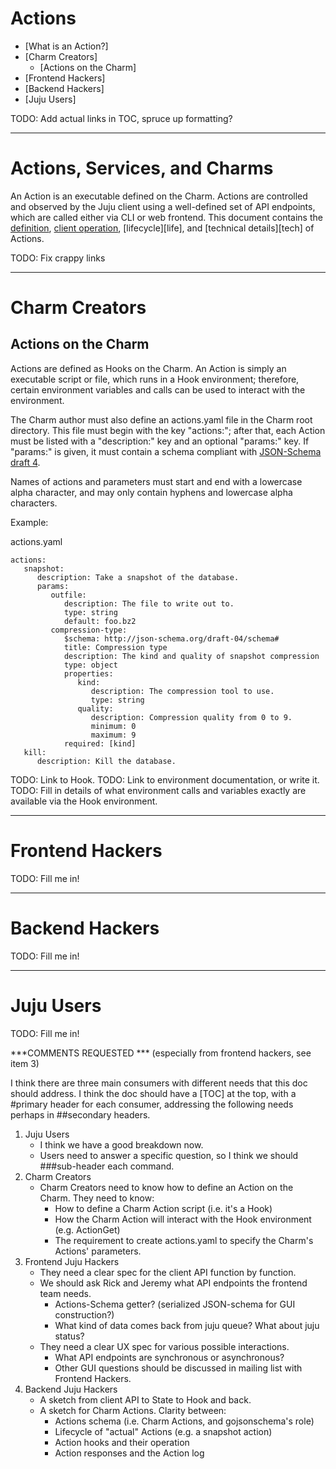 # Actions

 - [What is an Action?]
 - [Charm Creators]
   - [Actions on the Charm]
 - [Frontend Hackers]
 - [Backend Hackers]
 - [Juju Users]

TODO: Add actual links in TOC, spruce up formatting?

---

# Actions, Services, and Charms

An Action is an executable defined on the Charm.  Actions are controlled 
and observed by the Juju client using a well-defined set of API endpoints,
which are called either via CLI or web frontend.  This document contains the
[definition](def), [client operation](cli), [lifecycle][life], and [technical
details][tech] of Actions.

TODO: Fix crappy links

---

# Charm Creators

## Actions on the Charm

Actions are defined as Hooks on the Charm.  An Action is simply an executable
script or file, which runs in a Hook environment; therefore, certain
environment variables and calls can be used to interact with the environment.

The Charm author must also define an actions.yaml file in the Charm root
directory.  This file must begin with the key "actions:"; after that, each
Action must be listed with a "description:" key and an optional "params:"
key.  If "params:" is given, it must contain a schema compliant with
[JSON-Schema draft 4](http://json-schema.org/latest/json-schema-core.html).

Names of actions and parameters must start and end with a lowercase alpha
character, and may only contain hyphens and lowercase alpha characters.

Example:

actions.yaml

```
actions: 
   snapshot:
      description: Take a snapshot of the database.
      params:
         outfile:
            description: The file to write out to.
            type: string
            default: foo.bz2
         compression-type:
            $schema: http://json-schema.org/draft-04/schema#
            title: Compression type
            description: The kind and quality of snapshot compression
            type: object
            properties:
               kind:
                  description: The compression tool to use.
                  type: string
               quality:
                  description: Compression quality from 0 to 9.
                  minimum: 0
                  maximum: 9
            required: [kind]
   kill:
      description: Kill the database.
```

TODO: Link to Hook.
TODO: Link to environment documentation, or write it.
TODO: Fill in details of what environment calls and variables exactly are
available via the Hook environment.

--- 

# Frontend Hackers

TODO: Fill me in!

---

# Backend Hackers

TODO: Fill me in!

---

# Juju Users

TODO: Fill me in!


***COMMENTS REQUESTED *** (especially from frontend hackers, see item 3)

I think there are three main consumers with different needs that this doc should address.  I think the doc should have a [TOC] at the top, with a #primary header for each consumer, addressing the following needs perhaps in ##secondary headers.

1. Juju Users
    - I think we have a good breakdown now.
    - Users need to answer a specific question, so I think we should ###sub-header each command.
2. Charm Creators
    - Charm Creators need to know how to define an Action on the Charm.  They need to know:
        * How to define a Charm Action script (i.e. it's a Hook)
        * How the Charm Action will interact with the Hook environment (e.g. ActionGet)
        * The requirement to create actions.yaml to specify the Charm's Actions' parameters.
3. Frontend Juju Hackers
    - They need a clear spec for the client API function by function.
    - We should ask Rick and Jeremy what API endpoints the frontend team needs.
        * Actions-Schema getter?  (serialized JSON-schema for GUI construction?)
        * What kind of data comes back from juju queue?  What about juju status?
    - They need a clear UX spec for various possible interactions.
        * What API endpoints are synchronous or asynchronous?
        * Other GUI questions should be discussed in mailing list with Frontend Hackers.
4. Backend Juju Hackers
    - A sketch from client API to State to Hook and back.
    - A sketch for Charm Actions.  Clarity between:
        * Actions schema (i.e. Charm Actions, and gojsonschema's role)
        * Lifecycle of "actual" Actions (e.g. a snapshot action)
        * Action hooks and their operation
        * Action responses and the Action log
